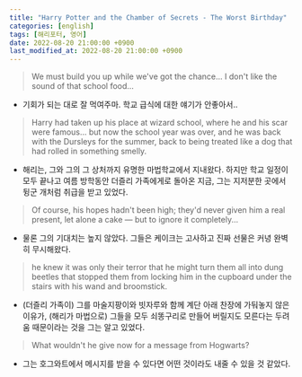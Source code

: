 ```yaml
---
title: "Harry Potter and the Chamber of Secrets - The Worst Birthday"
categories: [english]
tags: [해리포터, 영어]
date: 2022-08-20 21:00:00 +0900
last_modified_at: 2022-08-20 21:00:00 +0900
---
```

> We must build you up while we've got the chance... I don't like the sound of that school food...
- 기회가 되는 대로 잘 먹여주마. 학교 급식에 대한 얘기가 안좋아서..

> Harry had taken up his place at wizard school, where he and his scar were famous... but now the school year was over, and he was back with the Dursleys for the summer, back to being treated like a dog that had rolled in something smelly.
- 해리는, 그와 그의 그 상처까지 유명한 마법학교에서 지내왔다. 하지만 학교 일정이 모두 끝나고 여름 방학동안 더즐리 가족에게로 돌아온 지금, 그는 지저분한 곳에서 뒹군 개처럼 취급을 받고 있었다.

> Of course, his hopes hadn't been high; they'd never given him a real present, let alone a cake — but to ignore it completely...
- 물론 그의 기대치는 높지 않았다. 그들은 케이크는 고사하고 진짜 선물은 커녕 완벽히 무시해왔다.

> he knew it was only their terror that he might turn them all into dung beetles that stopped them from locking him in the cupboard under the stairs with his wand and broomstick.
- (더즐리 가족이) 그를 마술지팡이와 빗자루와 함께 계단 아래 찬장에 가둬놓지 않은 이유가, (해리가 마법으로) 그들을 모두 쇠똥구리로 만들어 버릴지도 모른다는 두려움 때문이라는 것을 그는 알고 있었다.

> What wouldn't he give now for a message from Hogwarts? 
- 그는 호그와트에서 메시지를 받을 수 있다면 어떤 것이라도 내줄 수 있을 것 같았다.